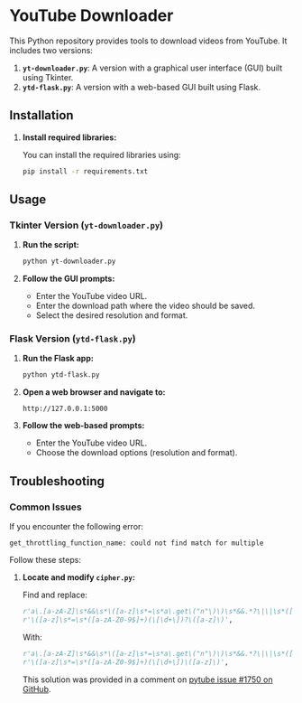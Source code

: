 # YouTube Downloader

This Python repository provides tools to download videos from YouTube. It includes two versions:
1. **`yt-downloader.py`**: A version with a graphical user interface (GUI) built using Tkinter.
2. **`ytd-flask.py`**: A version with a web-based GUI built using Flask.

## Installation

1. **Install required libraries:**

   You can install the required libraries using:

   ```bash
   pip install -r requirements.txt
   ```

## Usage

### Tkinter Version (`yt-downloader.py`)

1. **Run the script:**

   ```bash
   python yt-downloader.py
   ```

2. **Follow the GUI prompts:**

   - Enter the YouTube video URL.
   - Enter the download path where the video should be saved.
   - Select the desired resolution and format.

### Flask Version (`ytd-flask.py`)

1. **Run the Flask app:**

   ```bash
   python ytd-flask.py
   ```

2. **Open a web browser and navigate to:**

   ```
   http://127.0.0.1:5000
   ```

3. **Follow the web-based prompts:**

   - Enter the YouTube video URL.
   - Choose the download options (resolution and format).

## Troubleshooting

### Common Issues

If you encounter the following error:

```
get_throttling_function_name: could not find match for multiple
```

Follow these steps:

1. **Locate and modify `cipher.py`:**

   Find and replace:
   ```python
   r'a\.[a-zA-Z]\s*&&\s*\([a-z]\s*=\s*a\.get\("n"\)\)\s*&&.*?\|\|\s*([a-z]+)',
   r'\([a-z]\s*=\s*([a-zA-Z0-9$]+)(\[\d+\])?\([a-z]\)',
   ```

   With:
   ```python
   r'a\.[a-zA-Z]\s*&&\s*\([a-z]\s*=\s*a\.get\("n"\)\)\s*&&.*?\|\|\s*([a-z]+)',
   r'\([a-z]\s*=\s*([a-zA-Z0-9$]+)(\[\d+\])\([a-z]\)',
   ```

   This solution was provided in a comment on [pytube issue #1750 on GitHub](https://github.com/pytube/pytube/issues/1750#issuecomment-1672185669).
